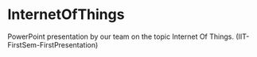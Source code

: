# InternetOfThings
PowerPoint presentation by our team on the topic Internet Of Things. (IIT-FirstSem-FirstPresentation)
